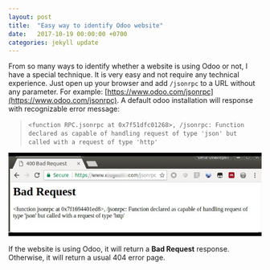 ```yaml
---
layout: post
title:  "Easy way to identify Odoo website"
date:   2017-10-19 00:00:00 +0700
categories: jekyll update
---
```

From so many ways to identify whether a website is using Odoo or not, I have a special technique. It is very easy and not require any technical experience. Just open up your browser and add `/jsonrpc` to a URL without any parameter. For example: [https://www.odoo.com/jsonrpc](https://www.odoo.com/jsonrpc). A default odoo installation will response with recognizable error message: 
>`<function RPC.jsonrpc at 0x7f51dfc01268>, /jsonrpc: Function declared as capable of handling request of type 'json' but called with a request of type 'http'` 

![Identify Odoo with /jsonrpd](https://raw.githubusercontent.com/BetaUliansyah/BetaUliansyah.github.io/master/img/odoo-identify.jpg)

If the website is using Odoo, it will return a **Bad Request** response.  Otherwise, it will return a usual 404 error page.
